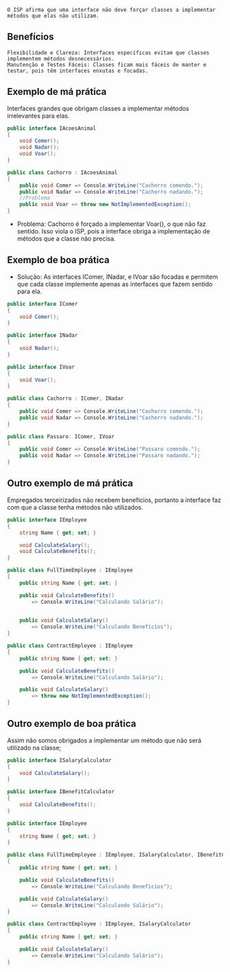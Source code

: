 	O ISP afirma que uma interface não deve forçar classes a implementar métodos que elas não utilizam.

## Benefícios
	Flexibilidade e Clareza: Interfaces específicas evitam que classes implementem métodos desnecessários.
	Manutenção e Testes Fáceis: Classes ficam mais fáceis de manter e testar, pois têm interfaces enxutas e focadas.

## Exemplo de má prática
Interfaces grandes que obrigam classes a implementar métodos irrelevantes para elas.

```C#
public interface IAcoesAnimal
{
	void Comer();
	void Nadar();
	void Voar();
}

public class Cachorro : IAcoesAnimal
{
	public void Comer => Console.WriteLine("Cachorro comendo.");
	public void Nadar => Console.WriteLine("Cachorro nadando.");
	//Problema
	public void Voar => throw new NotImplementedException();
}
```
- Problema: Cachorro é forçado a implementar Voar(), o que não faz sentido. Isso viola o ISP, pois a interface obriga a implementação de métodos que a classe não precisa.

## Exemplo de boa prática
- Solução: As interfaces IComer, INadar, e IVoar são focadas e permitem que cada classe implemente apenas as interfaces que fazem sentido para ela.
```C#
public interface IComer
{
	void Comer();
}

public interface INadar
{
	void Nadar();
}

public interface IVoar
{
	void Voar();
}

public class Cachorro : IComer, INadar
{
	public void Comer => Console.WriteLine("Cachorro comendo.");
	public void Nadar => Console.WriteLine("Cachorro nadando.");
}

public class Passaro: IComer, IVoar
{
	public void Comer => Console.WriteLine("Passaro comendo.");
	public void Nadar => Console.WriteLine("Passaro nadando.");
}
```

## Outro exemplo de má prática
Empregados terceirizados não recebem benefícios, portanto a interface faz com que a classe tenha métodos não utilizados.
```C#
public interface IEmployee
{
    string Name { get; set; }

    void CalculateSalary();
    void CalculateBenefits();
}

public class FullTimeEmployee : IEmployee
{
    public string Name { get; set; }

    public void CalculateBenefits()
        => Console.WriteLine("Calculando Salário");
   

    public void CalculateSalary()        
        => Console.WriteLine("Calculando Benefícios");
}

public class ContractEmployee : IEmployee
{
    public string Name { get; set; }

    public void CalculateBenefits()
        => Console.WriteLine("Calculando Salário");

    public void CalculateSalary()
        => throw new NotImplementedException();
}
```

## Outro exemplo de boa prática
Assim não somos obrigados a implementar um método que não será utilizado na classe;
```C#
public interface ISalaryCalculator
{
    void CalculateSalary();
}

public interface IBenefitCalculator
{
    void CalculateBenefits();
}

public interface IEmployee
{
    string Name { get; set; }
}

public class FullTimeEmployee : IEmployee, ISalaryCalculator, IBenefitCalculator
{
    public string Name { get; set; }

    public void CalculateBenefits()
        => Console.WriteLine("Calculando Benefícios");

    public void CalculateSalary()
        => Console.WriteLine("Calculando Salário");
}

public class ContractEmployee : IEmployee, ISalaryCalculator
{
    public string Name { get; set; }

    public void CalculateSalary()
        => Console.WriteLine("Calculando Salário");
}
```